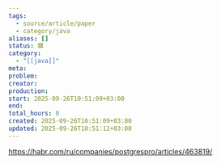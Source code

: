 ```yaml
---
tags:
  - source/article/paper
  - category/java
aliases: []
status: 🟥
category:
  - "[[java]]"
meta: 
problem: 
creator: 
production: 
start: 2025-09-26T10:51:09+03:00
end: 
total_hours: 0
created: 2025-09-26T10:51:09+03:00
updated: 2025-09-26T10:51:12+03:00
---
```


https://habr.com/ru/companies/postgrespro/articles/463819/
